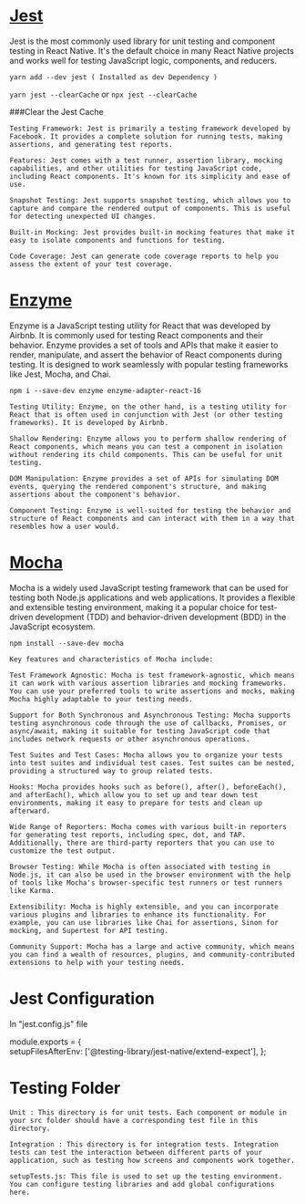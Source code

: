 
# [Jest](https://jestjs.io/docs/getting-started)
Jest is the most commonly used library for unit testing and component testing in React Native. It's the default choice in many React Native projects and works well for testing JavaScript logic, components, and reducers.

`yarn add --dev jest ( Installed as dev Dependency )`

`yarn jest --clearCache`
        or
`npx jest --clearCache`

  ###Clear the Jest Cache


    Testing Framework: Jest is primarily a testing framework developed by Facebook. It provides a complete solution for running tests, making assertions, and generating test reports.

    Features: Jest comes with a test runner, assertion library, mocking capabilities, and other utilities for testing JavaScript code, including React components. It's known for its simplicity and ease of use.

    Snapshot Testing: Jest supports snapshot testing, which allows you to capture and compare the rendered output of components. This is useful for detecting unexpected UI changes.

    Built-in Mocking: Jest provides built-in mocking features that make it easy to isolate components and functions for testing.

    Code Coverage: Jest can generate code coverage reports to help you assess the extent of your test coverage.


# [Enzyme](https://www.npmjs.com/package/enzyme)

Enzyme is a JavaScript testing utility for React that was developed by Airbnb. It is commonly used for testing React components and their behavior. Enzyme provides a set of tools and APIs that make it easier to render, manipulate, and assert the behavior of React components during testing. It is designed to work seamlessly with popular testing frameworks like Jest, Mocha, and Chai.

`npm i --save-dev enzyme enzyme-adapter-react-16`

    Testing Utility: Enzyme, on the other hand, is a testing utility for React that is often used in conjunction with Jest (or other testing frameworks). It is developed by Airbnb.

    Shallow Rendering: Enzyme allows you to perform shallow rendering of React components, which means you can test a component in isolation without rendering its child components. This can be useful for unit testing.

    DOM Manipulation: Enzyme provides a set of APIs for simulating DOM events, querying the rendered component's structure, and making assertions about the component's behavior.

    Component Testing: Enzyme is well-suited for testing the behavior and structure of React components and can interact with them in a way that resembles how a user would.


# [Mocha](https://mochajs.org/#installation)

Mocha is a widely used JavaScript testing framework that can be used for testing both Node.js applications and web applications. It provides a flexible and extensible testing environment, making it a popular choice for test-driven development (TDD) and behavior-driven development (BDD) in the JavaScript ecosystem.

`npm install --save-dev mocha`
    
    Key features and characteristics of Mocha include:

    Test Framework Agnostic: Mocha is test framework-agnostic, which means it can work with various assertion libraries and mocking frameworks. You can use your preferred tools to write assertions and mocks, making Mocha highly adaptable to your testing needs.

    Support for Both Synchronous and Asynchronous Testing: Mocha supports testing asynchronous code through the use of callbacks, Promises, or async/await, making it suitable for testing JavaScript code that includes network requests or other asynchronous operations.

    Test Suites and Test Cases: Mocha allows you to organize your tests into test suites and individual test cases. Test suites can be nested, providing a structured way to group related tests.

    Hooks: Mocha provides hooks such as before(), after(), beforeEach(), and afterEach(), which allow you to set up and tear down test environments, making it easy to prepare for tests and clean up afterward.

    Wide Range of Reporters: Mocha comes with various built-in reporters for generating test reports, including spec, dot, and TAP. Additionally, there are third-party reporters that you can use to customize the test output.

    Browser Testing: While Mocha is often associated with testing in Node.js, it can also be used in the browser environment with the help of tools like Mocha's browser-specific test runners or test runners like Karma.

    Extensibility: Mocha is highly extensible, and you can incorporate various plugins and libraries to enhance its functionality. For example, you can use libraries like Chai for assertions, Sinon for mocking, and Supertest for API testing.

    Community Support: Mocha has a large and active community, which means you can find a wealth of resources, plugins, and community-contributed extensions to help with your testing needs.


# Jest Configuration

In "jest.config.js" file

module.exports = {  
  setupFilesAfterEnv: ['@testing-library/jest-native/extend-expect'],
};



# Testing Folder 
    Unit : This directory is for unit tests. Each component or module in your src folder should have a corresponding test file in this directory.

    Integration : This directory is for integration tests. Integration tests can test the interaction between different parts of your application, such as testing how screens and components work together.

    setupTests.js: This file is used to set up the testing environment. You can configure testing libraries and add global configurations here.

